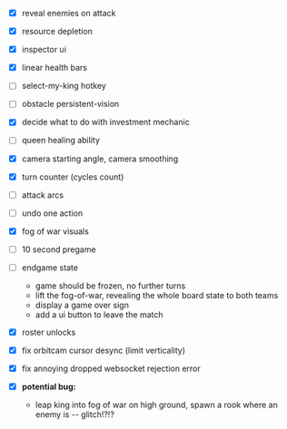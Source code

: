 
- [x] reveal enemies on attack
- [x] resource depletion
- [x] inspector ui
- [x] linear health bars

- [ ] select-my-king hotkey
- [ ] obstacle persistent-vision
- [x] decide what to do with investment mechanic
- [ ] queen healing ability
- [x] camera starting angle, camera smoothing
- [x] turn counter (cycles count)
- [ ] attack arcs
- [ ] undo one action
- [x] fog of war visuals
- [ ] 10 second pregame
- [ ] endgame state
  - game should be frozen, no further turns
  - lift the fog-of-war, revealing the whole board state to both teams
  - display a game over sign
  - add a ui button to leave the match

- [x] roster unlocks
- [x] fix orbitcam cursor desync (limit verticality)
- [x] fix annoying dropped websocket rejection error
- [x] **potential bug:**
  - leap king into fog of war on high ground, spawn a rook where an enemy is -- glitch!?!?


